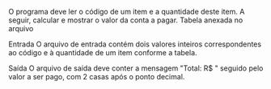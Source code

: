 O programa deve ler o código de um item e a quantidade deste item. A seguir, calcular e mostrar o valor da conta a pagar.
Tabela anexada no arquivo

Entrada
O arquivo de entrada contém dois valores inteiros correspondentes ao código e à quantidade de um item conforme a tabela.

Saída
O arquivo de saída deve conter a mensagem "Total: R$ " seguido pelo valor a ser pago, com 2 casas após o ponto decimal.
